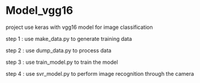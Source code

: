 # Model_vgg16
project use keras with vgg16 model for image classification

step 1 : use make_data.py to generate training data

step 2 : use dump_data.py to process data

step 3 : use train_model.py to train the model

step 4 : use svr_model.py to perform image recognition through the camera
